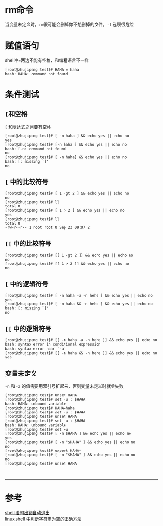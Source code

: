 # rm命令
当变量未定义时，`rm`很可能会删掉你不想删掉的文件，`-f` 选项很危险

# 赋值语句
shell中`=`两边不能有空格，和编程语言不一样
```
[root@zhujipeng test]# HAHA = haha
bash: HAHA: command not found
```

# 条件测试
## `[`和空格
`[` 和表达式之间要有空格
```
[root@zhujipeng test]# [ -n haha ] && echo yes || echo no
yes
[root@zhujipeng test]# [-n haha ] && echo yes || echo no
bash: [-n: command not found
no
[root@zhujipeng test]# [ -n haha] && echo yes || echo no
bash: [: missing `]'
no
```


## `[` 中的比较符号
```
[root@zhujipeng test]# [ 1 -gt 2 ] && echo yes || echo no
no
[root@zhujipeng test]# ll
total 0
[root@zhujipeng test]# [ 1 > 2 ] && echo yes || echo no
yes
[root@zhujipeng test]# ll
total 0
-rw-r--r-- 1 root root 0 Sep 23 09:07 2
```


## `[[` 中的比较符号
```
[root@zhujipeng test]# [[ 1 -gt 2 ]] && echo yes || echo no
no
[root@zhujipeng test]# [[ 1 > 2 ]] && echo yes || echo no
no
```


## `[` 中的逻辑符号
```
[root@zhujipeng test]# [ -n haha -a -n hehe ] && echo yes || echo no
yes
[root@zhujipeng test]# [ -n haha && -n hehe ] && echo yes || echo no
bash: [: missing `]'
no
```

## `[[` 中的逻辑符号
```
[root@zhujipeng test]# [[ -n haha -a -n hehe ]] && echo yes || echo no
bash: syntax error in conditional expression
bash: syntax error near `-a'
[root@zhujipeng test]# [[ -n haha && -n hehe ]] && echo yes || echo no
yes
```

## 变量未定义
`-n` 和 `-z` 的值需要用双引号扩起来，否则变量未定义时就会失败

```
[root@zhujipeng test]# unset HAHA
[root@zhujipeng test]# set -u : $HAHA
bash: HAHA: unbound variable
[root@zhujipeng test]# HAHA=haha
[root@zhujipeng test]# set -u : $HAHA
[root@zhujipeng test]# unset HAHA
[root@zhujipeng test]# set -u : $HAHA
bash: HAHA: unbound variable
[root@zhujipeng test]# set +u
[root@zhujipeng test]# [ -n $HAHA ] && echo yes || echo no
yes
[root@zhujipeng test]# [ -n "$HAHA" ] && echo yes || echo no
no
[root@zhujipeng test]# export HAHA=
[root@zhujipeng test]# [ -n "$HAHA" ] && echo yes || echo no
no
[root@zhujipeng test]# unset HAHA
```

<br/>

---

# 参考

[shell 语句出错自动退出][1]  
[linux shell 中判断字符串为空的正确方法][2]  

[1]: http://blog.csdn.net/drbinzhao/article/details/8281645
[2]: http://blog.csdn.net/q_l_s/article/details/51435939